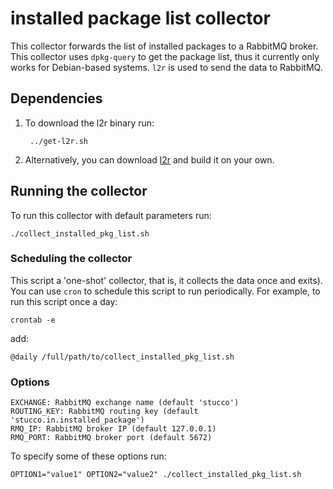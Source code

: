 # installed package list collector
This collector forwards the list of installed packages to a RabbitMQ broker. This collector uses `dpkg-query` to get the package list, thus it currently only works for Debian-based systems. `l2r` is used to send the data to RabbitMQ.

## Dependencies
1. To download the l2r binary run:

        ../get-l2r.sh

2. Alternatively, you can download [l2r](https://github.com/ornl-sava/l2r) and build it on your own.

## Running the collector
To run this collector with default parameters run:

    ./collect_installed_pkg_list.sh

### Scheduling the collector
This script a 'one-shot' collector, that is, it collects the data once and exits). You can use `cron` to schedule this script to run periodically. For example, to run this script once a day:

    crontab -e

add:

    @daily /full/path/to/collect_installed_pkg_list.sh

### Options
    EXCHANGE: RabbitMQ exchange name (default 'stucco')
    ROUTING_KEY: RabbitMQ routing key (default 'stucco.in.installed_package')
    RMQ_IP: RabbitMQ broker IP (default 127.0.0.1)
    RMQ_PORT: RabbitMQ broker port (default 5672)

To specify some of these options run:

    OPTION1="value1" OPTION2="value2" ./collect_installed_pkg_list.sh
